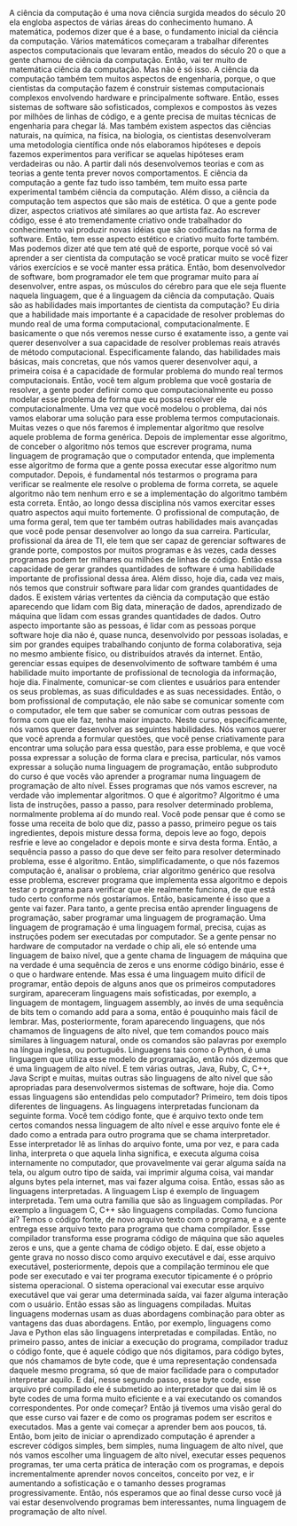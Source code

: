 A ciência da computação é uma nova ciência surgida meados do século 20 ela engloba aspectos de várias áreas do conhecimento humano. A matemática, podemos dizer que é a base, o fundamento inicial da ciência da computação. Vários matemáticos começaram a trabalhar diferentes aspectos computacionais que levaram então, meados do século 20 o que a gente chamou de ciência da computação. Então, vai ter muito de matemática ciência da computação. Mas não é só isso. A ciência da computação também tem muitos aspectos de engenharia, porque, o que cientistas da computação fazem é construir sistemas computacionais complexos envolvendo hardware e principalmente software. Então, esses sistemas de software são sofisticados, complexos e compostos às vezes por milhões de linhas de código, e a gente precisa de muitas técnicas de engenharia para chegar lá. Mas também existem aspectos das ciências naturais, na química, na física, na biologia, os cientistas desenvolveram uma metodologia científica onde nós elaboramos hipóteses e depois fazemos experimentos para verificar se aquelas hipóteses eram verdadeiras ou não. A partir dali nós desenvolvemos teorias e com as teorias a gente tenta prever novos comportamentos. E ciência da computação a gente faz tudo isso também, tem muito essa parte experimental também ciência da computação. Além disso, a ciência da computação tem aspectos que são mais de estética. O que a gente pode dizer, aspectos criativos até similares ao que artista faz. Ao escrever código, esse é ato tremendamente criativo onde trabalhador do conhecimento vai produzir novas idéias que são codificadas na forma de software. Então, tem esse aspecto estético e criativo muito forte também. Mas podemos dizer até que tem até quê de esporte, porque você só vai aprender a ser cientista da computação se você praticar muito se você fizer vários exercícios e se você manter essa prática. Então, bom desenvolvedor de software, bom programador ele tem que programar muito para aí desenvolver, entre aspas, os músculos do cérebro para que ele seja fluente naquela linguagem, que é a linguagem da ciência da computação. Quais são as habilidades mais importantes de cientista da computação? Eu diria que a habilidade mais importante é a capacidade de resolver problemas do mundo real de uma forma computacional, computacionalmente. E basicamente o que nós veremos nesse curso é exatamente isso, a gente vai querer desenvolver a sua capacidade de resolver problemas reais através de método computacional. Especificamente falando, das habilidades mais básicas, mais concretas, que nós vamos querer desenvolver aqui, a primeira coisa é a capacidade de formular problema do mundo real termos computacionais. Então, você tem algum problema que você gostaria de resolver, a gente poder definir como que computacionalmente eu posso modelar esse problema de forma que eu possa resolver ele computacionalmente. Uma vez que você modelou o problema, dai nós vamos elaborar uma solução para esse problema termos computacionais. Muitas vezes o que nós faremos é implementar algoritmo que resolve aquele problema de forma genérica. Depois de implementar esse algoritmo, de conceber o algoritmo nós temos que escrever programa, numa linguagem de programação que o computador entenda, que implementa esse algoritmo de forma que a gente possa executar esse algoritmo num computador. Depois, é fundamental nós testarmos o programa para verificar se realmente ele resolve o problema de forma correta, se aquele algoritmo não tem nenhum erro e se a implementação do algoritmo também esta correta. Então, ao longo dessa disciplina nós vamos exercitar esses quatro aspectos aqui muito fortemente. O profissional de computação, de uma forma geral, tem que ter também outras habilidades mais avançadas que você pode pensar desenvolver ao longo da sua carreira. Particular, profissional da área de TI, ele tem que ser capaz de gerenciar softwares de grande porte, compostos por muitos programas e às vezes, cada desses programas podem ter milhares ou milhões de linhas de código. Então essa capacidade de gerar grandes quantidades de software é uma habilidade importante de profissional dessa área. Além disso, hoje dia, cada vez mais, nós temos que construir software para lidar com grandes quantidades de dados. E existem várias vertentes da ciência da computação que estão aparecendo que lidam com Big data, mineração de dados, aprendizado de máquina que lidam com essas grandes quantidades de dados. Outro aspecto importante são as pessoas, é lidar com as pessoas porque software hoje dia não é, quase nunca, desenvolvido por pessoas isoladas, e sim por grandes equipes trabalhando conjunto de forma colaborativa, seja no mesmo ambiente físico, ou distribuídos através da internet. Então, gerenciar essas equipes de desenvolvimento de software também é uma habilidade muito importante de profissional de tecnologia da informação, hoje dia. Finalmente, comunicar-se com clientes e usuários para entender os seus problemas, as suas dificuldades e as suas necessidades. Então, o bom profissional de computação, ele não sabe se comunicar somente com o computador, ele tem que saber se comunicar com outras pessoas de forma com que ele faz, tenha maior impacto. Neste curso, especificamente, nós vamos querer desenvolver as seguintes habilidades. Nós vamos querer que você aprenda a formular questões, que você pense criativamente para encontrar uma solução para essa questão, para esse problema, e que você possa expressar a solução de forma clara e precisa, particular, nós vamos expressar a solução numa linguagem de programação, então subproduto do curso é que vocês vão aprender a programar numa linguagem de programação de alto nível. Esses programas que nós vamos escrever, na verdade vão implementar algoritmos. O que é algoritmo? Algoritmo é uma lista de instruções, passo a passo, para resolver determinado problema, normalmente problema aí do mundo real. Você pode pensar que é como se fosse uma receita de bolo que diz, passo a passo, primeiro pegue os tais ingredientes, depois misture dessa forma, depois leve ao fogo, depois resfrie e leve ao congelador e depois monte e sirva desta forma. Então, a sequência passo a passo do que deve ser feito para resolver determinado problema, esse é algoritmo. Então, simplificadamente, o que nós fazemos computação é, analisar o problema, criar algoritmo genérico que resolva esse problema, escrever programa que implementa essa algoritmo e depois testar o programa para verificar que ele realmente funciona, de que está tudo certo conforme nós gostaríamos. Então, basicamente é isso que a gente vai fazer. Para tanto, a gente precisa então aprender linguagens de programação, saber programar uma linguagem de programação. Uma linguagem de programação é uma linguagem formal, precisa, cujas as instruções podem ser executadas por computador. Se a gente pensar no hardware de computador na verdade o chip ali, ele só entende uma linguagem de baixo nível, que a gente chama de linguagem de máquina que na verdade é uma sequência de zeros e uns enorme código binário, esse é o que o hardware entende. Mas essa é uma linguagem muito difícil de programar, então depois de alguns anos que os primeiros computadores surgiram, apareceram linguagens mais sofisticadas, por exemplo, a linguagem de montagem, linguagem assembly, ao invés de uma sequência de bits tem o comando add para a soma, então é pouquinho mais fácil de lembrar. Mas, posteriormente, foram aparecendo linguagens, que nós chamamos de linguagens de alto nível, que tem comandos pouco mais similares à linguagem natural, onde os comandos são palavras por exemplo na língua inglesa, ou português. Linguagens tais como o Python, é uma linguagem que utiliza esse modelo de programação, então nós dizemos que é uma linguagem de alto nível. E tem várias outras, Java, Ruby, C, C++, Java Script e muitas, muitas outras são linguagens de alto nível que são apropriadas para desenvolvermos sistemas de software, hoje dia. Como essas linguagens são entendidas pelo computador? Primeiro, tem dois tipos diferentes de linguagens. As linguagens interpretadas funcionam da seguinte forma. Você tem código fonte, que é arquivo texto onde tem certos comandos nessa linguagem de alto nível e esse arquivo fonte ele é dado como a entrada para outro programa que se chama interpretador. Esse interpretador lê as linhas do arquivo fonte, uma por vez, e para cada linha, interpreta o que aquela linha significa, e executa alguma coisa internamente no computador, que provavelmente vai gerar alguma saída na tela, ou algum outro tipo de saída, vai imprimir alguma coisa, vai mandar alguns bytes pela internet, mas vai fazer alguma coisa. Então, essas são as linguagens interpretadas. A linguagem Lisp é exemplo de linguagem interpretada. Tem uma outra família que são as linguagem compiladas. Por exemplo a linguagem C, C++ são linguagens compiladas. Como funciona aí? Temos o código fonte, de novo arquivo texto com o programa, e a gente entrega esse arquivo texto para programa que chama compilador. Esse compilador transforma esse programa código de máquina que são aqueles zeros e uns, que a gente chama de código objeto. E daí, esse objeto a gente grava no nosso disco como arquivo executável e daí, esse arquivo executável, posteriormente, depois que a compilação terminou ele que pode ser executado e vai ter programa executor tipicamente é o próprio sistema operacional. O sistema operacional vai executar esse arquivo executável que vai gerar uma determinada saída, vai fazer alguma interação com o usuário. Então essas são as linguagens compiladas. Muitas linguagens modernas usam as duas abordagens combinação para obter as vantagens das duas abordagens. Então, por exemplo, linguagens como Java e Python elas são linguagens interpretadas e compiladas. Então, no primeiro passo, antes de iniciar a execução do programa, compilador traduz o código fonte, que é aquele código que nós digitamos, para código bytes, que nós chamamos de byte code, que é uma representação condensada daquele mesmo programa, só que de maior facilidade para o computador interpretar aquilo. E daí, nesse segundo passo, esse byte code, esse arquivo pré compilado ele é submetido ao interpretador que dai sim lê os byte codes de uma forma muito eficiente e a vai executando os comandos correspondentes. Por onde começar? Então já tivemos uma visão geral do que esse curso vai fazer e de como os programas podem ser escritos e executados. Mas a gente vai começar a aprender bem aos poucos, tá. Então, bom jeito de iniciar o aprendizado computação é aprender a escrever códigos simples, bem simples, numa linguagem de alto nível, que nós vamos escolher uma linguagem de alto nível, executar esses pequenos programas, ter uma certa prática de interação com os programas, e depois incrementalmente aprender novos conceitos, conceito por vez, e ir aumentando a sofisticação e o tamanho desses programas progressivamente. Então, nós esperamos que ao final desse curso você já vai estar desenvolvendo programas bem interessantes, numa linguagem de programação de alto nível.

